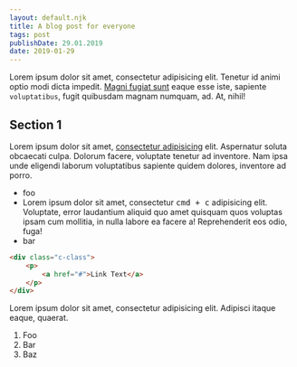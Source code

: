 ```yaml
---
layout: default.njk
title: A blog post for everyone
tags: post
publishDate: 29.01.2019
date: 2019-01-29
---
```


Lorem ipsum dolor sit amet, consectetur adipisicing elit. Tenetur id animi optio modi dicta impedit. [Magni fugiat sunt](https://example.com) eaque esse iste, sapiente `voluptatibus`, fugit quibusdam magnam numquam, ad. At, nihil!

## Section 1

Lorem ipsum dolor sit amet, [consectetur adipisicing](https://example.com) elit. Aspernatur soluta obcaecati culpa. Dolorum facere, voluptate tenetur ad inventore. Nam ipsa unde eligendi laborum voluptatibus sapiente quidem dolores, inventore ad porro.

- foo
- Lorem ipsum dolor sit amet, consectetur <kbd>cmd + c</kbd> adipisicing elit. Voluptate, error laudantium aliquid quo amet quisquam quos voluptas ipsam cum mollitia, in nulla labore ea facere a! Reprehenderit eos odio, fuga!
- bar

```html
<div class="c-class">
    <p>
        <a href="#">Link Text</a>
    </p>
</div>
```

Lorem ipsum dolor sit amet, consectetur adipisicing elit. Adipisci itaque eaque, quaerat.

1. Foo
2. Bar
3. Baz

